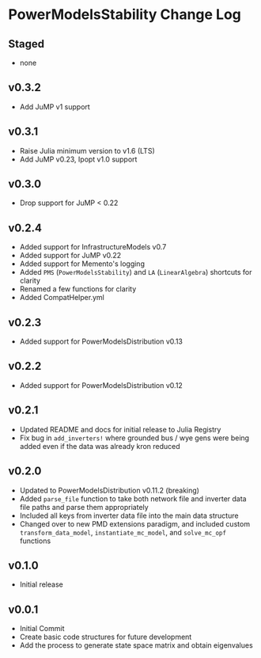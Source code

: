 # PowerModelsStability Change Log

## Staged

- none

## v0.3.2

- Add JuMP v1 support

## v0.3.1

- Raise Julia minimum version to v1.6 (LTS)
- Add JuMP v0.23, Ipopt v1.0 support

## v0.3.0

- Drop support for JuMP < 0.22

## v0.2.4

- Added support for InfrastructureModels v0.7
- Added support for JuMP v0.22
- Added support for Memento's logging
- Added `PMS` (`PowerModelsStability`) and `LA` (`LinearAlgebra`) shortcuts for clarity
- Renamed a few functions for clarity
- Added CompatHelper.yml

## v0.2.3
- Added support for PowerModelsDistribution v0.13

## v0.2.2
- Added support for PowerModelsDistribution v0.12

## v0.2.1
- Updated README and docs for initial release to Julia Registry
- Fix bug in `add_inverters!` where grounded bus / wye gens were being added even if the data was already kron reduced

## v0.2.0
- Updated to PowerModelsDistribution v0.11.2 (breaking)
- Added `parse_file` function to take both network file and inverter data file paths and parse them appropriately
- Included all keys from inverter data file into the main data structure
- Changed over to new PMD extensions paradigm, and included custom `transform_data_model`, `instantiate_mc_model`, and `solve_mc_opf` functions

## v0.1.0
- Initial release

## v0.0.1
- Initial Commit
- Create basic code structures for future development
- Add the process to generate state space matrix and obtain eigenvalues
